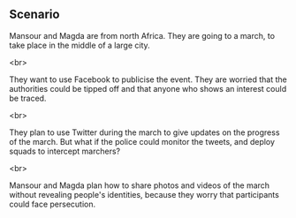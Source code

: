 
## Scenario

Mansour and Magda are from north Africa. They are going to a march, to take place in the middle of a large city. 

&lt;br&gt;

They want to use Facebook to publicise the event. They are worried that the authorities could be tipped off and that anyone who shows an interest could be traced.

&lt;br&gt;

They plan to use Twitter during the march to give updates on the progress of the march. But what if the police could monitor the tweets, and deploy squads to intercept marchers? 

&lt;br&gt;

Mansour and Magda plan how to share photos and videos of the march without revealing people&#39;s identities, because they worry that participants could face persecution.
